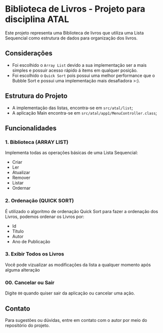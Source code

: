# Biblioteca de Livros - Projeto para disciplina ATAL

Este projeto representa uma Biblioteca de livros que utiliza uma Lista Sequencial como estrutura de dados para organização dos livros.

## Considerações

- Foi escolhido o `Array List` devido a sua implementação ser a mais simples e possuir acesso rápido á items em qualquer posição.
- Foi escolhido o `Quick Sort` pois possui uma melhor performance que o Bubble Sort e possui uma implementação mais desafiadora >:).

## Estrutura do Projeto

- A implementação das listas, encontra-se em `src/atal/list`;
- A aplicação Main encontra-se em `src/atal/app1/MenuController.class`;

## Funcionalidades

### 1. Biblioteca (ARRAY LIST)

Implementa todas as operações básicas de uma Lista Sequencial:
- Criar
- Ler
- Atualizar
- Remover
- Listar
- Ordernar

### 2. Ordenação (QUICK SORT)

É utilizado o algoritmo de ordenação Quick Sort para fazer a ordenação dos Livros, podemos ordenar os Livros por:
- Id
- Título
- Autor
- Ano de Publicação

### 3. Exibir Todos os Livros

Você pode vizualizar as modificações da lista a qualquer momento após alguma alteração

### 00. Cancelar ou Sair

Digite `00` quando quiser sair da aplicação ou cancelar uma ação.

## Contato

Para sugestões ou dúvidas, entre em contato com o autor por meio do repositório do projeto.
